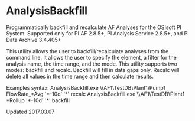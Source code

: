 # AnalysisBackfill
Programmatically backfill and recalculate AF Analyses for the OSIsoft PI System.  Supported only for PI AF 2.8.5+, PI Analysis Service 2.8.5+, and PI Data Archive 3.4.405+

This utility allows the user to backfill/recalculate analyses from the command line.  It allows the user to specify the element, a filter for the analysis name, the time range, and the mode.  This utility supports two modes: backfill and recalc.  Backfill will fill in data gaps only.  Recalc will delete all values in the time range and then calculate results.  

Examples syntax:
	AnalysisBackfill.exe \\\\AF1\TestDB\Plant1\Pump1 FlowRate_\*Avg '\*-10d' '\*' recalc
	AnalysisBackfill.exe \\\\AF1\TestDB\Plant1 \*Rollup '\*-10d' '\*' backfill

Updated 2017.03.07

